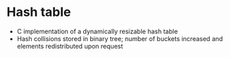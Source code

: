 # Hash table

- C implementation of a dynamically resizable hash table
- Hash collisions stored in binary tree; number of buckets increased and elements redistributed upon request
